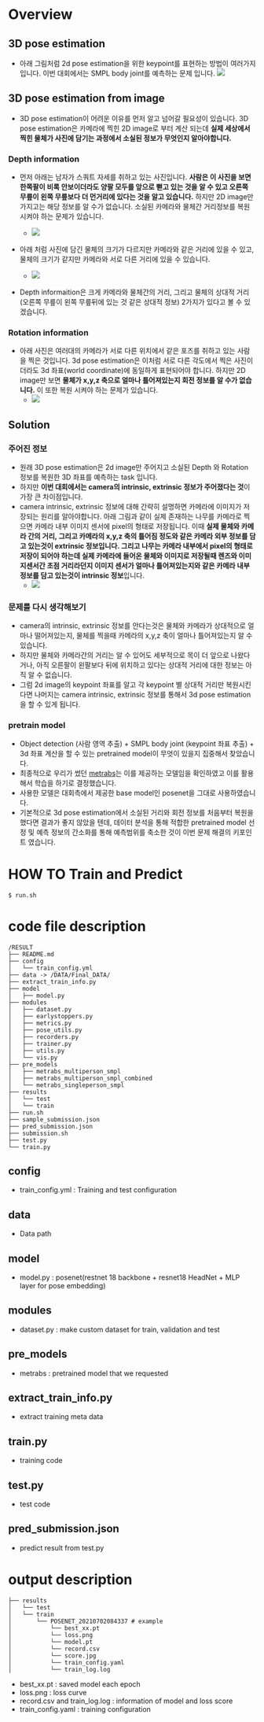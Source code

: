 # Overview

## 3D pose estimation
- 아래 그림처럼 2d pose estimation을 위한 keypoint를 표현하는 방법이 여러가지 입니다. 이번 대회에서는 SMPL body joint를 예측하는 문제 입니다.
![](https://github.com/hongsukchoi/Pose2Mesh_RELEASE/blob/master/asset/joint_sets.png)

## 3D pose estimation from image
- 3D pose estimation이 어려운 이유를 먼저 알고 넘어갈 필요성이 있습니다. 3D pose estimation은 카메라에 찍힌 2D image로 부터 계산 되는데 **실제 세상에서 찍힌 물체가 사진에 담기는 과정에서 소실된 정보가 무엇인지 알아야합니다.**

### Depth information
- 먼저 아래는 남자가 스쿼트 자세를 취하고 있는 사진입니다. **사람은 이 사진을 보면 한쪽팔이 비록 안보이더라도 양팔 모두를 앞으로 뻗고 있는 것을 알 수 있고 오른쪽 무릎이 왼쪽 무릎보다 더 먼거리에 있다는 것을 알고 있습니다.** 하지만 2D image만 가지고는 해당 정보를 알 수가 없습니다. 소실된 카메라와 물체간 거리정보를 복원 시켜야 하는 문제가 있습니다.
  - ![](https://health.chosun.com/site/data/img_dir/2021/05/20/2021052000854_0.jpg) 

- 아래 처럼 사진에 담긴 물체의 크기가 다르지만 카메라와 같은 거리에 있을 수 있고, 물체의 크기가 같지만 카메라와 서로 다른 거리에 있을 수 있습니다. 
  - ![](https://images.deepai.org/converted-papers/1907.11346/x4.png)

- Depth informaition은 크게 카메라와 물체간의 거리, 그리고 물체의 상대적 거리 (오른쪽 무릎이 왼쪽 무릎뒤에 있는 것 같은 상대적 정보) 2가지가 있다고 볼 수 있겠습니다.

### Rotation information
- 아래 사진은 여러대의 카메라가 서로 다른 위치에서 같은 포즈를 취하고 있는 사람을 찍은 것입니다. 3d pose estimation은 이처럼 서로 다른 각도에서 찍은 사진이더라도 3d 좌표(world coordinate)에 동일하게 표현되어야 합니다. 하지만 2D image만 보면 **물체가 x,y,z 축으로 얼마나 틀어져있는지 회전 정보를 알 수가 없습니다.** 이 또한 복원 시켜야 하는 문제가 있습니다. 
  - ![](https://i.ibb.co/g3wygTq/image14.png)

## Solution
### 주어진 정보
- 원래 3D pose estimation은 2d image만 주어지고 소실된 Depth 와 Rotation 정보를 복원한 3D 좌표를 예측하는 task 입니다. 
- 하지만 **이번 대회에서는 camera의 intrinsic, extrinsic 정보가 주어졌다는 것**이 가장 큰 차이점입니다.
- camera intrinsic, extrinsic 정보에 대해 간략히 설명하면 카메라에 이미지가 저장되는 원리를 알아야합니다. 아래 그림과 같이 실제 존재하는 나무를 카메라로 찍으면 카메라 내부 이미지 센서에 pixel의 형태로 저장됩니다. 이때 **실제 물체와 카메라 간의 거리, 그리고 카메라의 x,y,z 축의 틀어짐 정도와 같은 카메라 외부 정보를 담고 있는것이 extrinsic 정보입니다. 그리고 나무는 카메라 내부에서 pixel의 형태로 저장이 되어야 하는데 실제 카메라에 들어온 물체와 이미지로 저장될때 렌즈와 이미지센서간 초점 거리라던지 이미지 센서가 얼마나 틀어져있는지와 같은 카메라 내부정보를 담고 있는것이 intrinsic 정보**입니다. 
  - ![](https://www.mathworks.com/help/vision/ug/calibration_cameramodel_coords.png)

### 문제를 다시 생각해보기
- camera의 intrinsic, extrinsic 정보를 안다는것은 물체와 카메라가 상대적으로 얼마나 떨어져있는지, 물체를 찍을때 카메라의 x,y,z 축이 얼마나 틀어져있는지 알 수 있습니다.
- 하지만 물체와 카메라간의 거리는 알 수 있어도 세부적으로 목이 더 앞으로 나왔다거나, 아직 오른팔이 왼팔보다 뒤에 위치하고 있다는 상대적 거리에 대한 정보는 아직 알 수 없습니다.   
- 그럼 2d image의 keypoint 좌표를 알고 각 keypoint 별 상대적 거리만 복원시킨다면 나머지는 camera intrinsic, extrinsic 정보를 통해서 3d pose estimation을 할 수 있게 됩니다.

### pretrain model
- Object detection (사람 영역 추출) + SMPL body joint (keypoint 좌표 추출) + 3d 좌표 계산을 할 수 있는 pretrained model이 무엇이 있을지 집중해서 찾았습니다.
- 최종적으로 우리가 썼던 [metrabs](https://github.com/isarandi/metrabs)는 이를 제공하는 모델임을 확인하였고 이를 활용해서 학습을 하기로 결정했습니다.
- 사용한 모델은 대회측에서 제공한 base model인 posenet을 그대로 사용하였습니다. 
- 기본적으로 3d pose estimation에서 소실된 거리와 회전 정보를 처음부터 복원을 했다면 결과가 좋지 않았을 텐데, 데이터 분석을 통해 적합한 pretrained model 선정 및 예측 정보의 간소화를 통해 예측범위를 축소한 것이 이번 문제 해결의 키포인트 였습니다.
   
# HOW TO Train and Predict

```
$ run.sh
```

# code file description

```
/RESULT
├── README.md
├── config
│   └── train_config.yml
├── data -> /DATA/Final_DATA/
├── extract_train_info.py 
├── model
│   ├── model.py 
├── modules
│   ├── dataset.py
│   ├── earlystoppers.py
│   ├── metrics.py
│   ├── pose_utils.py
│   ├── recorders.py
│   ├── trainer.py
│   ├── utils.py
│   └── vis.py
├── pre_models
│   ├── metrabs_multiperson_smpl
│   ├── metrabs_multiperson_smpl_combined
│   └── metrabs_singleperson_smpl
├── results
│   └── test
│   └── train
├── run.sh
├── sample_submission.json
├── pred_submission.json
├── submission.sh
├── test.py
└── train.py
```

## config
  - train_config.yml : Training and test configuration 
## data
  - Data path 
## model
  - model.py : posenet(restnet 18 backbone + resnet18 HeadNet + MLP layer for pose embedding)
## modules
  - dataset.py : make custom dataset for train, validation and test
## pre_models
  - metrabs : pretrained model that we requested 
## extract_train_info.py
  - extract training meta data
## train.py
  - training code
## test.py
  - test code
## pred_submission.json
  - predict result from test.py

# output description

```
├── results
│   └── test
│   └── train
│       └── POSENET_20210702084337 # example
│           └── best_xx.pt
│           └── loss.png
│           └── model.pt
│           └── record.csv
│           └── score.jpg
│           └── train_config.yaml
│           └── train_log.log

```
- best_xx.pt : saved model each epoch
- loss.png : loss curve
- record.csv and train_log.log : information of model and loss score
- train_config.yaml : training configuration   


